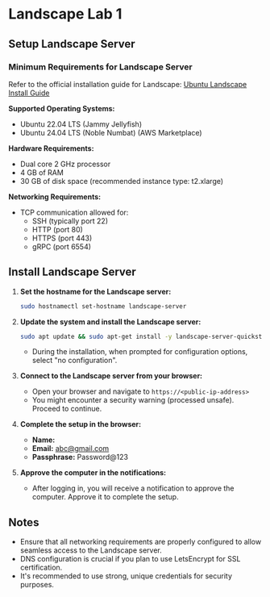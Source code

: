 # Landscape Lab 1

## Setup Landscape Server

### Minimum Requirements for Landscape Server

Refer to the official installation guide for Landscape: [Ubuntu Landscape Install Guide](https://ubuntu.com/landscape/install)

**Supported Operating Systems:**
- Ubuntu 22.04 LTS (Jammy Jellyfish)
- Ubuntu 24.04 LTS (Noble Numbat) (AWS Marketplace)

**Hardware Requirements:**
- Dual core 2 GHz processor
- 4 GB of RAM
- 30 GB of disk space (recommended instance type: t2.xlarge)

**Networking Requirements:**
- TCP communication allowed for:
  - SSH (typically port 22)
  - HTTP (port 80)
  - HTTPS (port 443)
  - gRPC (port 6554)

## Install Landscape Server

1. **Set the hostname for the Landscape server:**
    ```sh
    sudo hostnamectl set-hostname landscape-server
    ```

2. **Update the system and install the Landscape server:**
    ```sh
    sudo apt update && sudo apt-get install -y landscape-server-quickstart
    ```
    - During the installation, when prompted for configuration options, select "no configuration".

3. **Connect to the Landscape server from your browser:**
    - Open your browser and navigate to `https://<public-ip-address>`
    - You might encounter a security warning (processed unsafe). Proceed to continue.

4. **Complete the setup in the browser:**
    - **Name:** <YourName>
    - **Email:** abc@gmail.com
    - **Passphrase:** Password@123

5. **Approve the computer in the notifications:**
    - After logging in, you will receive a notification to approve the computer. Approve it to complete the setup.

## Notes

- Ensure that all networking requirements are properly configured to allow seamless access to the Landscape server.
- DNS configuration is crucial if you plan to use LetsEncrypt for SSL certification.
- It's recommended to use strong, unique credentials for security purposes.

